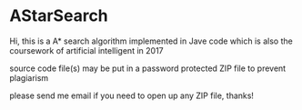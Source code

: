 # AStarSearch

Hi, this is a A* search algorithm implemented in Jave code which is also the coursework of artificial intelligent in 2017

source code file(s) may be put in a password protected ZIP file to prevent plagiarism

please send me email if you need to open up any ZIP file, thanks!
